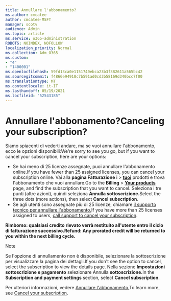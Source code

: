 ```yaml
---
title: Annullare l'abbonamento?
ms.author: cmcatee
author: cmcatee-MSFT
manager: scotv
audience: Admin
ms.topic: article
ms.service: o365-administration
ROBOTS: NOINDEX, NOFOLLOW
localization_priority: Normal
ms.collection: Adm_O365
ms.custom:
- "4"
- "1400001"
ms.openlocfilehash: 59fd13ca0e1151740ebca23b3f382611a565bc42
ms.sourcegitcommit: f4866e94918c7b591ad0cd3b58169d340bcc7f00
ms.translationtype: MT
ms.contentlocale: it-IT
ms.lasthandoff: 05/19/2021
ms.locfileid: "52543185"
---
```

# <a name="canceling-your-subscription"></a><span data-ttu-id="7b532-102">Annullare l'abbonamento?</span><span class="sxs-lookup"><span data-stu-id="7b532-102">Canceling your subscription?</span></span>

<span data-ttu-id="7b532-103">Siamo spiacenti di vederti andare, ma se vuoi annullare l'abbonamento, ecco le opzioni disponibili:</span><span class="sxs-lookup"><span data-stu-id="7b532-103">We're sorry to see you go, but if you want to cancel your subscription, here are your options:</span></span>
  
- <span data-ttu-id="7b532-104">Se hai meno di 25 licenze assegnate, puoi annullare l'abbonamento online.</span><span class="sxs-lookup"><span data-stu-id="7b532-104">If you have fewer than 25 assigned licenses, you can cancel your subscription online.</span></span> <span data-ttu-id="7b532-105">Vai alla **pagina Fatturazione** i \> **[tuoi](https://go.microsoft.com/fwlink/p/?linkid=842054)** prodotti e trova l'abbonamento che vuoi annullare.</span><span class="sxs-lookup"><span data-stu-id="7b532-105">Go to the **Billing** \> **[Your products](https://go.microsoft.com/fwlink/p/?linkid=842054)** page, and find the subscription that you want to cancel.</span></span> <span data-ttu-id="7b532-106">Seleziona i tre punti (altre azioni), quindi seleziona **Annulla sottoscrizione.**</span><span class="sxs-lookup"><span data-stu-id="7b532-106">Select the three dots (more actions), then select **Cancel subscription**.</span></span>
- <span data-ttu-id="7b532-107">Se agli utenti sono assegnate più di 25 licenze, chiamare [il supporto tecnico per annullare l'abbonamento.](https://go.microsoft.com/fwlink/p/?linkid=518322)</span><span class="sxs-lookup"><span data-stu-id="7b532-107">If you have more than 25 licenses assigned to users, [call support to cancel your subscription](https://go.microsoft.com/fwlink/p/?linkid=518322).</span></span>
  
<span data-ttu-id="7b532-108">**Rimborso: qualsiasi credito rievato verrà restituito all'utente entro il ciclo di fatturazione successivo.**</span><span class="sxs-lookup"><span data-stu-id="7b532-108">**Refund: Any prorated credit will be returned to you within the next billing cycle.**</span></span>

> [!NOTE]
> <span data-ttu-id="7b532-109">Se l'opzione di annullamento non è disponibile, selezionare la sottoscrizione per visualizzare la pagina dei dettagli.</span><span class="sxs-lookup"><span data-stu-id="7b532-109">If you don't see the option to cancel, select the subscription to view the details page.</span></span> <span data-ttu-id="7b532-110">Nella sezione **Impostazioni sottoscrizione e pagamento** selezionare Annulla **sottoscrizione.**</span><span class="sxs-lookup"><span data-stu-id="7b532-110">In the **Subscription and payment settings** section, select **Cancel subscription**.</span></span>

<span data-ttu-id="7b532-111">Per ulteriori informazioni, vedere [Annullare l'abbonamento.](/microsoft-365/commerce/subscriptions/cancel-your-subscription)</span><span class="sxs-lookup"><span data-stu-id="7b532-111">To learn more, see [Cancel your subscription](/microsoft-365/commerce/subscriptions/cancel-your-subscription).</span></span>
